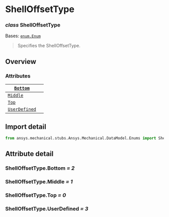 # ShellOffsetType

### *class* ShellOffsetType

Bases: [`enum.Enum`](https://docs.python.org/3/library/enum.html#enum.Enum)

> Specifies the ShellOffsetType.

> <!-- !! processed by numpydoc !! -->

## Overview

### Attributes

| [`Bottom`](#ShellOffsetType.Bottom)           |    |
|-----------------------------------------------|----|
| [`Middle`](#ShellOffsetType.Middle)           |    |
| [`Top`](#ShellOffsetType.Top)                 |    |
| [`UserDefined`](#ShellOffsetType.UserDefined) |    |

## Import detail

```python
from ansys.mechanical.stubs.Ansys.Mechanical.DataModel.Enums import ShellOffsetType
```

## Attribute detail

### ShellOffsetType.Bottom *= 2*

### ShellOffsetType.Middle *= 1*

### ShellOffsetType.Top *= 0*

### ShellOffsetType.UserDefined *= 3*
